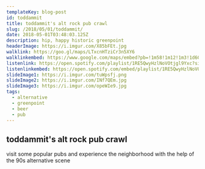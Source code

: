 ```yaml
---
templateKey: blog-post
id: toddammit
title: toddammit's alt rock pub crawl
slug: /2018/05/01/toddammit/
date: 2018-05-01T03:48:03.125Z
description: hip, happy historic greenpoint
headerImage: https://i.imgur.com/X85bFEt.jpg
walklink: https://goo.gl/maps/LTxcnHTziCr3n5XY6
walklinkembed: https://www.google.com/maps/embed?pb=!1m58!1m12!1m3!1d6047.199480917507!2d-73.95913400060427!3d40.72682699754999!2m3!1f0!2f0!3f0!3m2!1i1024!2i768!4f13.1!4m43!3e2!4m5!1s0x89c259442148b1ab%3A0xcd8673bf4e1c428c!2sLake+Street+Bar%2C+706+Manhattan+Ave%2C+Brooklyn%2C+NY+11222!3m2!1d40.7257289!2d-73.9517192!4m5!1s0x89c25940a8965fc3%3A0x50d7bf3aead75eb4!2sThe+Brew+Inn!3m2!1d40.731043!2d-73.95416689999999!4m5!1s0x89c259405f2592b7%3A0x155e353c259706f7!2sBlack+Rabbit!3m2!1d40.7301037!2d-73.9566243!4m5!1s0x89c259404fe0f67d%3A0xd4fbcd3b7d959ed2!2sPencil+Factory!3m2!1d40.7297855!2d-73.9574588!4m5!1s0x89c25954a14eee71%3A0xad541fe7db233c0c!2sMagazine+Bar!3m2!1d40.7293588!2d-73.957363!4m5!1s0x89c259422789e21d%3A0x8a4f82d56c7a78df!2sThe+Diamond!3m2!1d40.7267535!2d-73.9574737!4m5!1s0x89c259433e189c85%3A0x6ac76a024af4bae5!2sThe+Gutter!3m2!1d40.7225949!2d-73.9554301!5e0!3m2!1sen!2sus!4v1564162835020!5m2!1sen!2sus
listenlink: https://open.spotify.com/playlist/1RE5QwyHzlNoVOtjgl9Yxc?si=wLsVOG5NQ7ioYYBBiu2ZdQ
listenlinkembed: https://open.spotify.com/embed/playlist/1RE5QwyHzlNoVOtjgl9Yxc?si=wLsVOG5NQ7ioYYBBiu2ZdQ
slideImage1: https://i.imgur.com/tuWpsfj.png
slideImage2: https://i.imgur.com/INf7QEm.jpg
slideImage3: https://i.imgur.com/opeWIe9.jpg
tags:
  - alternative
  - greenpoint
  - beer
  - pub
---
```


## toddammit's alt rock pub crawl

visit some popular pubs and experience the neighborhood with the help of the 90s alternative scene